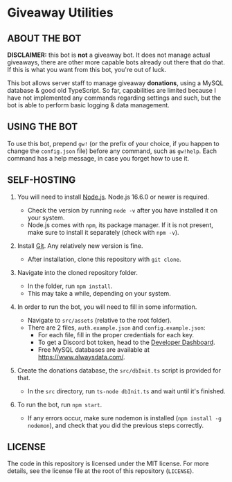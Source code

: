 # Giveaway Utilities

## ABOUT THE BOT

**DISCLAIMER:** this bot is **not** a giveaway bot. It does not manage actual giveaways, there are other more capable bots already out there that do that. If this is what you want from this bot, you're out of luck.

This bot allows server staff to manage giveaway **donations**, using a MySQL database & good old TypeScript. So far, capabilities are limited because I have not implemented any commands regarding settings and such, but the bot is able to perform basic logging & data management.

## USING THE BOT

To use this bot, prepend `gw!` (or the prefix of your choice, if you happen to change the `config.json` file) before any command, such as `gw!help`. Each command has a help message, in case you forget how to use it.

## SELF-HOSTING

1. You will need to install [Node.js](https://nodejs.org/en/). Node.js 16.6.0 or newer is required.
    - Check the version by running `node -v` after you have installed it on your system.
    - Node.js comes with `npm`, its package manager. If it is not present, make sure to install it separately (check with `npm -v`).

2. Install [Git](https://git-scm.com/downloads). Any relatively new version is fine.
    - After installation, clone this repository with `git clone`.

3. Navigate into the cloned repository folder.
    - In the folder, run `npm install`.
    - This may take a while, depending on your system.

4. In order to run the bot, you will need to fill in some information.
    - Navigate to `src/assets` (relative to the root folder).
    - There are 2 files, `auth.example.json` and `config.example.json`:
        - For each file, fill in the proper credentials for each key.
        - To get a Discord bot token, head to the [Developer Dashboard](https://discord.com/login?redirect_to=%2Fdevelopers%2Fapplications).
        - Free MySQL databases are available at https://www.alwaysdata.com/.

5. Create the donations database, the `src/dbInit.ts` script is provided for that.
    - In the `src` directory, run `ts-node dbInit.ts` and wait until it's finished.

6. To run the bot, run `npm start`.
    - If any errors occur, make sure nodemon is installed (`npm install -g nodemon`), and check that you did the previous steps correctly.

## LICENSE

The code in this repository is licensed under the MIT license. For more details, see the license file at the root of this repository (`LICENSE`).